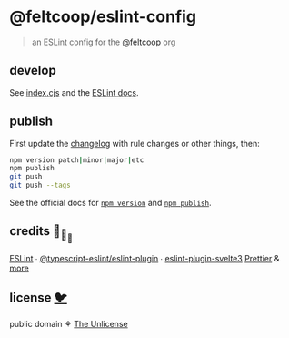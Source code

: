 # @feltcoop/eslint-config

> an ESLint config for the [@feltcoop](https://github.com/feltcoop) org

## develop

See [index.cjs](index.cjs) and the [ESLint docs](https://eslint.org/).

## publish

First update the [changelog](changelog.md) with rule changes or other things, then:

```bash
npm version patch|minor|major|etc
npm publish
git push
git push --tags
```

See the official docs for [`npm version`](https://docs.npmjs.com/cli/v8/commands/npm-version)
and [`npm publish`](https://docs.npmjs.com/cli/v8/commands/npm-publish).

## credits 🐢<sub>🐢</sub><sub><sub>🐢</sub></sub>

[ESLint](https://github.com/eslint/eslint) ∙
[@typescript-eslint/eslint-plugin](https://github.com/typescript-eslint/typescript-eslint) ∙
[eslint-plugin-svelte3](https://github.com/sveltejs/eslint-plugin-svelte3)
[Prettier](https://github.com/prettier/prettier)
& [more](package.json)

## license [🐦](https://wikipedia.org/wiki/Free_and_open-source_software)

public domain ⚘ [The Unlicense](license)
